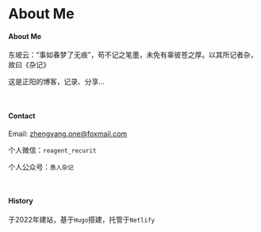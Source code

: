 # About Me




#### About Me

东坡云：“事如春梦了无痕”，苟不记之笔墨，未免有辜彼苍之厚。以其所记者杂，故曰《杂记》

这是正阳的博客，记录、分享...

&nbsp;

#### Contact

Email:  zhengyang.one@foxmail.com

个人微信：`reagent_recurit`

个人公众号：`愚人杂记`

&nbsp;

#### History

于2022年建站，基于`Hugo`搭建，托管于`Netlify`


